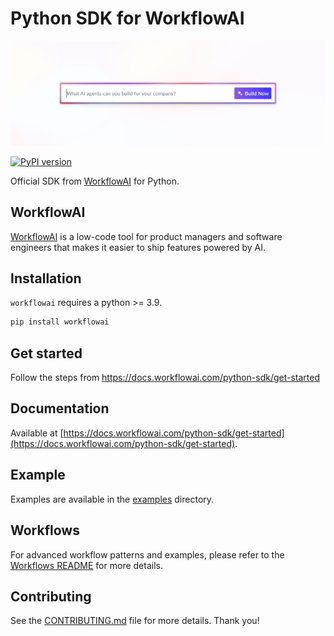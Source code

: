 # Python SDK for WorkflowAI

![WorkflowAI](./examples/assets/readme-header.png)

[![PyPI version](https://img.shields.io/pypi/v/workflowai.svg)](https://pypi.org/project/workflowai/)

Official SDK from [WorkflowAI](https://workflowai.com) for Python.

## WorkflowAI

[WorkflowAI](https://workflowai.com) is a low-code tool for product managers and software engineers
that makes it easier to ship features powered by AI.

## Installation

`workflowai` requires a python >= 3.9.

```sh
pip install workflowai
```

## Get started

Follow the steps from https://docs.workflowai.com/python-sdk/get-started

## Documentation

Available at [https://docs.workflowai.com/python-sdk/get-started](https://docs.workflowai.com/python-sdk/get-started).

## Example

Examples are available in the [examples](./examples/) directory.

## Workflows

For advanced workflow patterns and examples, please refer to the [Workflows README](examples/workflows/README.md) for more details.

## Contributing

See the [CONTRIBUTING.md](./CONTRIBUTING.md) file for more details. Thank you!
